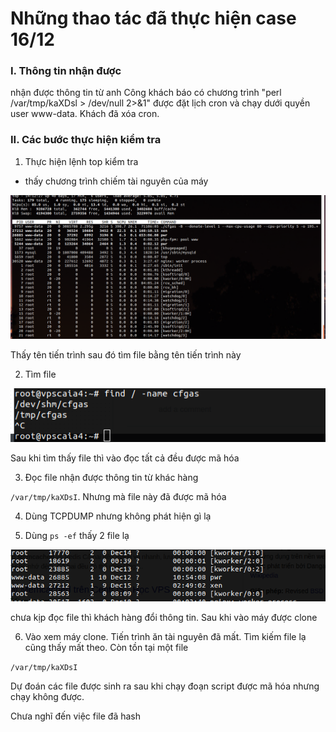 # Những thao tác đã thực hiện case 16/12
### I. Thông tin nhận được 
nhận được thông tin từ anh Công khách báo có chương trình "perl /var/tmp/kaXDsl > /dev/null 2>&1" được đặt lịch cron và chạy dưới quyền user www-data. Khách đã xóa cron.

### II. Các bước thực hiện kiểm tra
1. Thực hiện lệnh top kiểm tra 
- thấy chương trình chiếm tài nguyên của máy 

![](../images/screen_65.png)

Thấy tên tiến trình sau đó tìm file bằng tên tiến trình này 

2. Tìm file 

![](../images/screen.png)

Sau khi tìm thấy file thì vào đọc tất cả đều được mã hóa 

3. Đọc file nhận được thông tin từ khác hàng 

`/var/tmp/kaXDsI`. Nhưng mà file này đã được mã hóa 

4. Dùng TCPDUMP nhưng không phát hiện gì lạ 

5. Dùng `ps -ef` thấy 2 file lạ 

![](../images/screen_1.png)

chưa kịp đọc file thì khách hàng đổi thông tin. Sau khi vào máy được clone 

6. Vào xem máy clone. Tiến trình ăn tài nguyên đã mất. Tìm kiếm file lạ cũng thấy mất theo. Còn tồn tại một file 

`/var/tmp/kaXDsI`

Dự đoán các file được sinh ra sau khi chạy đoạn script được mã hóa nhưng chạy không được. 

Chưa nghĩ đến việc file đã hash 